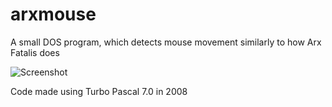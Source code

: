 # arxmouse

A small DOS program, which detects mouse movement similarly to how Arx Fatalis does

![Screenshot](https://i.imgur.com/X1atEpo.png)

Code made using Turbo Pascal 7.0 in 2008
